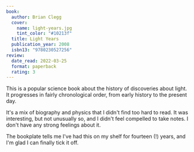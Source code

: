```yaml
---
book:
  author: Brian Clegg
  cover:
    name: light-years.jpg
    tint_color: "#10213f"
  title: Light Years
  publication_year: 2008
  isbn13: "9780230527256"
review:
  date_read: 2022-03-25
  format: paperback
  rating: 3
---
```


This is a popular science book about the history of discoveries about light.
It progresses in fairly chronological order, from early history to the present day.

It's a mix of biography and physics that I didn't find too hard to read.
It was interesting, but not unusually so, and I didn't feel compelled to take notes.
I don't have any strong feelings about it.

The bookplate tells me I've had this on my shelf for fourteen (!) years, and I'm glad I can finally tick it off.
